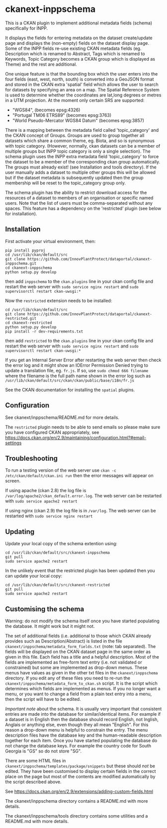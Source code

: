# ckanext-inppschema

This is a CKAN plugin to implement additional metadata fields (schema) specifically for INPP.

It displays the fields for entering metadata on the dataset create/update page and displays the (non-empty) fields on the dataset display page. Some of the INPP fields re-use existing CKAN metadata fields (eg. Description which is renamed to Abstract, Tags which is renamed to Keywords, Topic Category becomes a CKAN group which is displayed as Theme) and the rest are additional.

One unique feature is that the bounding box which the user enters into the four fields (east, west, north, south) is converted into a GeoJSON format and stored in the CKAN extra 'spatial' field which allows the user to search for datasets by specifying an area on a map.
The Spatial Reference System is used to determine whether the coordinates are lat,long degrees or metres in a UTM projection.
At the moment only certain SRS are supported:
* "WGS84", (becomes epsg:4326)
* "Portugal TM06 ETRS89" (becomes epsg:3763)
* "World Pseudo-Mercator WGS84 Datum" (becomes epsg:3857)

There is a mapping between the metadata field called 'topic_category' and the CKAN concept of Groups.
Groups are used to group together all datasets which share a common theme, eg. Biota, and so is synonymous with topic category.
(However, normally, ckan datasets can be a member of multiple groups but INPP topic category is only a single selection).
The schema plugin uses the INPP extra metadata field 'topic_category' to force the dataset to be a member of the corresponding ckan group automatically. The groups must already exist! (see Installation and tools directory).
If the user manually adds a dataset to multiple other groups this will be allowed but if the dataset metadata is subsequently updated then the group membership will be reset to the topic_category group only.

The schema plugin has the ability to restrict download access for the resources of a dataset to members of an organisation or specific named users.
Note that the list of users must be comma-separated without any spaces.
This feature has a dependency on the 'restricted' plugin (see below for installation).


## Installation

First activate your virtual environment, then:
```
pip install pyproj
cd /usr/lib/ckan/default/src
git clone https://github.com/InnovPlantProtect/dataportal/ckanext-inppschema.git
cd ckanext-inppschema
python setup.py develop
```
then add `inppschema` to the `ckan.plugins` line in your ckan config file and restart the web server with `sudo service nginx restart` and `sudo supervisorctl restart ckan-uwsgi:*`  

Now the `restricted` extension needs to be installed:
```
cd /usr/lib/ckan/default/src
git clone https://github.com/InnovPlantProtect/dataportal/ckanext-restricted.git  
cd ckanext-restricted
python setup.py develop
pip install -r dev-requirements.txt
```
then add `restricted` to the `ckan.plugins` line in your ckan config file and restart the web server with `sudo service nginx restart` and `sudo supervisorctl restart ckan-uwsgi:*`  

If you get an Internal Server Error after restarting the web server then check the error log and it might show an IOError Permission Denied trying to update a translation file, eg. `fr.js`. If so, use `sudo chmod 666 filename` where the filename is the full path name shown in the error log such as `/usr/lib/ckan/default/src/ckan/ckan/public/base/i18n/fr.js`

See the CKAN documentation for installing the `spatial` plugins.

## Configuration

See ckanext/inppschema/README.md for more details.

The `restricted` plugin needs to be able to send emails so please make sure you have configured CKAN appropriately, see
https://docs.ckan.org/en/2.9/maintaining/configuration.html?#email-settings

## Troubleshooting

To run a testing version of the web server use `ckan -c /etc/ckan/default/ckan.ini run` then the error messages will appear on screen.

If using apache (ckan 2.8) the log file is `/var/log/apache2/ckan_default.error.log`. The web server can be restarted with `sudo service apache2 restart`

If using nginx (ckan 2.9) the log file is in `/var/log`.  The web server can be restarted with `sudo service nginx restart`

## Updating

Update your local copy of the schema extention using:
```
cd /usr/lib/ckan/default/src/ckanext-inppschema
git pull
sudo service apache2 restart
```

In the unlikely event that the restricted plugin has been updated then you can update your local copy:
```
cd /usr/lib/ckan/default/src/ckanext-restricted
git pull
sudo service apache2 restart
```

## Customising the schema

Warning: do not modify the schema itself once you have started populating the database. It might work but it might not.

The set of additional fields (i.e. additional to those which CKAN already provides such as Description/Abstract) is listed in the file `ckanext/inppschema/metadata_form_fields.txt` (note: tab separated). The fields will be displayed on the CKAN dataset page in the same order as given in this file.  Each field has a title and a helpful description. Most of the fields are implemented as free-form text entry (i.e. not validated or constrained) but some are implemented as drop-down menus. These menus have values as given in the other txt files in the `ckanext/inppschema` directory. If you edit any of these files you need to re-run the `ckanext/inppschema/metadata_form_to_ckan.sh` script. It is the script which determines which fields are implemented as menus. If you no longer want a menu, or you want to change a field from a plain text entry into a menu, then the script will have to be edited.

*Important note* about the schema. It is usually very important that consistent entries are made into the database for similar/identical items. For example if a dataset is in English then the database should record English, not Inglish, Anglais or anything else, even though they all mean "English". For this reason a drop-down menu is helpful to constrain the entry. The menu description files have the database key and the human-readable description together for each item. Once you have started populating the database do not change the database keys. For example the country code for South Georgia is "GS" so do not store "SG".

There are some HTML files in `ckanext/inppschema/templates/package/snippets` but these should *not* be edited. They have been customised to display certain fields in the correct place on the page but most of the contents are modified automatically by the script described above.

See https://docs.ckan.org/en/2.9/extensions/adding-custom-fields.html

The ckanext/inppschema directory contains a README.md with more details.

The ckanext/inppschema/tools directory contains some utilities and a README.md with more details.
